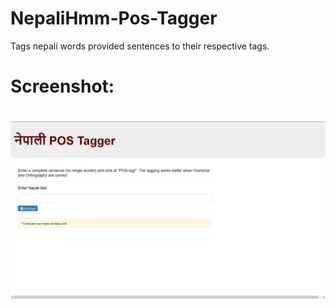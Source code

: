 # NepaliHmm-Pos-Tagger
Tags nepali words provided sentences to their respective tags.
<h1>Screenshot:<h1>
<img src = "whiteuserinterface.png">
